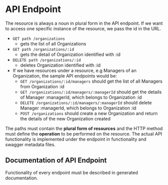 # API Endpoint

The resource is always a noun in plural form in the API endpoint. If we want to access one specific instance of the resource, we pass the id in the URL.

* `GET path /organizations` 
  * gets the list of all Organizations
* `GET path /organizations/:id` 
  * gets the detail of Organization identified with :id
* `DELETE path /organizations/:id` 
  * deletes Organization identified with :id
* If we have resources under a resource, e.g Managers of an Organization, the sample API endpoints would be:
  * `GET /organizations/:id/managers` should get the list of all Managers from Organization :id
  * `GET /organizations/:id/managers/:managerId` should get the details of Manager :managerId, which belongs to Organization :id
  * `DELETE /organizations/:id/managers/:managerId` should delete Manager :managerId, which belongs to Organization :id
  * `POST /organizations` should create a new Organization and return the details of the new Organization created

The paths must contain the **plural form of resources** and the HTTP method must define the **operation** to be performed on the resource. The actual API functionality is implemented under the endpoint in functionality and swagger metadata files.

## Documentation of API Endpoint

Functionality of every endpoint must be described in generated documentation.

